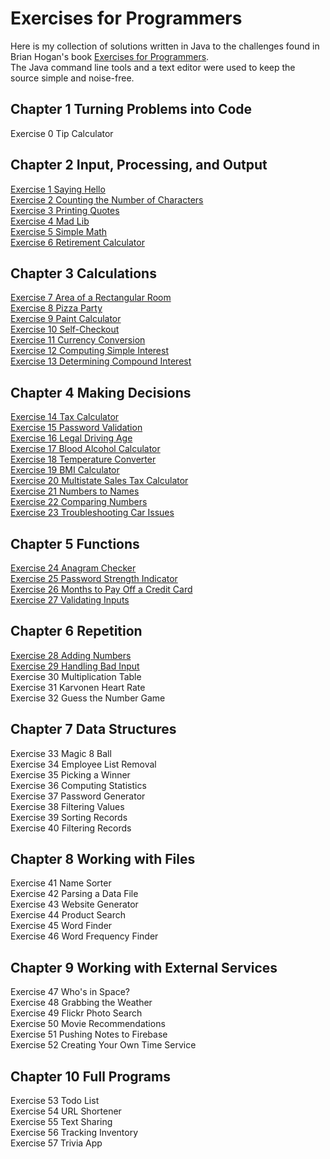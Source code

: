 # Exercises for Programmers
Here is my collection of solutions written in Java to the challenges found in Brian Hogan's book [Exercises for Programmers](https://pragprog.com/book/bhwb/exercises-for-programmers).  
The Java command line tools and a text editor were used to keep the source simple and noise-free.

## Chapter 1 Turning Problems into Code
Exercise 0 Tip Calculator
## Chapter 2 Input, Processing, and Output
[Exercise 1 Saying Hello](https://github.com/jamesdschmidt/exercises-for-programmers/tree/master/chapter-02/exercise-01-saying-hello)  
[Exercise 2 Counting the Number of Characters](https://github.com/jamesdschmidt/exercises-for-programmers/tree/master/chapter-02/exercise-02-counting-characters)  
[Exercise 3 Printing Quotes](https://github.com/jamesdschmidt/exercises-for-programmers/tree/master/chapter-02/exercise-03-printing-quotes)  
[Exercise 4 Mad Lib](https://github.com/jamesdschmidt/exercises-for-programmers/tree/master/chapter-02/exercise-04-mad-lib)  
[Exercise 5 Simple Math](https://github.com/jamesdschmidt/exercises-for-programmers/tree/master/chapter-02/exercise-05-simple-math)  
[Exercise 6 Retirement Calculator](https://github.com/jamesdschmidt/exercises-for-programmers/tree/master/chapter-02/exercise-06-retirement-calculator)
## Chapter 3 Calculations
[Exercise 7 Area of a Rectangular Room](https://github.com/jamesdschmidt/exercises-for-programmers/tree/master/chapter-03/exercise-07-area-of-a-rectangular-room)  
[Exercise 8 Pizza Party](https://github.com/jamesdschmidt/exercises-for-programmers/tree/master/chapter-03/exercise-08-pizza-party)  
[Exercise 9 Paint Calculator](https://github.com/jamesdschmidt/exercises-for-programmers/tree/master/chapter-03/exercise-09-paint-calculator)  
[Exercise 10 Self-Checkout](https://github.com/jamesdschmidt/exercises-for-programmers/tree/master/chapter-03/exercise-10-self-checkout)  
[Exercise 11 Currency Conversion](https://github.com/jamesdschmidt/exercises-for-programmers/tree/master/chapter-03/exercise-11-currency-conversion)  
[Exercise 12 Computing Simple Interest](https://github.com/jamesdschmidt/exercises-for-programmers/tree/master/chapter-03/exercise-12-computing-simple-interest)  
[Exercise 13 Determining Compound Interest](https://github.com/jamesdschmidt/exercises-for-programmers/tree/master/chapter-03/exercise-13-determining-compound-interest)
## Chapter 4 Making Decisions
[Exercise 14 Tax Calculator](https://github.com/jamesdschmidt/exercises-for-programmers/tree/master/chapter-04/exercise-14-tax-calculator)  
[Exercise 15 Password Validation](https://github.com/jamesdschmidt/exercises-for-programmers/tree/master/chapter-04/exercise-15-password-validation)  
[Exercise 16 Legal Driving Age](https://github.com/jamesdschmidt/exercises-for-programmers/tree/master/chapter-04/exercise-16-legal-driving-age)  
[Exercise 17 Blood Alcohol Calculator](https://github.com/jamesdschmidt/exercises-for-programmers/tree/master/chapter-04/exercise-17-blood-alcohol-calculator)  
[Exercise 18 Temperature Converter](https://github.com/jamesdschmidt/exercises-for-programmers/tree/master/chapter-04/exercise-18-temperature-converter)  
[Exercise 19 BMI Calculator](https://github.com/jamesdschmidt/exercises-for-programmers/tree/master/chapter-04/exercise-19-bmi-calculator)  
[Exercise 20 Multistate Sales Tax Calculator](https://github.com/jamesdschmidt/exercises-for-programmers/tree/master/chapter-04/exercise-20-multistate-sales-tax-calculator)  
[Exercise 21 Numbers to Names](https://github.com/jamesdschmidt/exercises-for-programmers/tree/master/chapter-04/exercise-21-numbers-to-names)  
[Exercise 22 Comparing Numbers](https://github.com/jamesdschmidt/exercises-for-programmers/tree/master/chapter-04/exercise-22-comparing-numbers)  
[Exercise 23 Troubleshooting Car Issues](https://github.com/jamesdschmidt/exercises-for-programmers/tree/master/chapter-04/exercise-23-troubleshooting-car-issues)
## Chapter 5 Functions
[Exercise 24 Anagram Checker](https://github.com/jamesdschmidt/exercises-for-programmers/tree/master/chapter-05/exercise-24-anagram-checker)  
[Exercise 25 Password Strength Indicator](https://github.com/jamesdschmidt/exercises-for-programmers/tree/master/chapter-05/exercise-25-password-strength-indicator)  
[Exercise 26 Months to Pay Off a Credit Card](https://github.com/jamesdschmidt/exercises-for-programmers/tree/master/chapter-05/exercise-26-months-to-pay-off-a-credit-card)  
[Exercise 27 Validating Inputs](https://github.com/jamesdschmidt/exercises-for-programmers/tree/master/chapter-05/exercise-27-validating-inputs)
## Chapter 6 Repetition
[Exercise 28 Adding Numbers](https://github.com/jamesdschmidt/exercises-for-programmers/tree/master/chapter-06/exercise-28-adding-numbers)  
[Exercise 29 Handling Bad Input](https://github.com/jamesdschmidt/exercises-for-programmers/tree/master/chapter-06/exercise-29-handling-bad-input)  
Exercise 30 Multiplication Table  
Exercise 31 Karvonen Heart Rate  
Exercise 32 Guess the Number Game
## Chapter 7 Data Structures
Exercise 33 Magic 8 Ball  
Exercise 34 Employee List Removal  
Exercise 35 Picking a Winner  
Exercise 36 Computing Statistics  
Exercise 37 Password Generator  
Exercise 38 Filtering Values  
Exercise 39 Sorting Records  
Exercise 40 Filtering Records
## Chapter 8 Working with Files
Exercise 41 Name Sorter  
Exercise 42 Parsing a Data File  
Exercise 43 Website Generator  
Exercise 44 Product Search  
Exercise 45 Word Finder  
Exercise 46 Word Frequency Finder
## Chapter 9 Working with External Services
Exercise 47 Who's in Space?  
Exercise 48 Grabbing the Weather  
Exercise 49 Flickr Photo Search  
Exercise 50 Movie Recommendations  
Exercise 51 Pushing Notes to Firebase  
Exercise 52 Creating Your Own Time Service
## Chapter 10 Full Programs
Exercise 53 Todo List  
Exercise 54 URL Shortener  
Exercise 55 Text Sharing  
Exercise 56 Tracking Inventory  
Exercise 57 Trivia App
